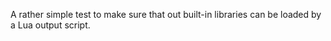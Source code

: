 A rather simple test to make sure that out built-in libraries can be
loaded by a Lua output script.

